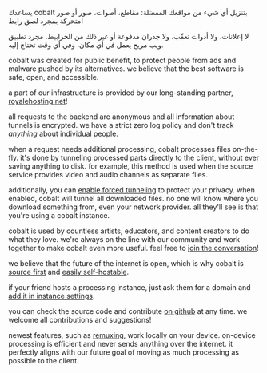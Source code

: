 <script lang="ts">
    import { t } from "$lib/i18n/translations";
    import { partners, contacts, docs } from "$lib/env";

    import SectionHeading from "$components/misc/SectionHeading.svelte";
</script>

<section id="summary">
<SectionHeading
    title={$t("about.heading.summary")}
    sectionId="summary"
/>

يساعدك cobalt بتنزيل أي شيء من مواقعك المفضلة: مقاطع، أصوات، صور أو صور متحركة
بمجرد لصق رابط!

لا إعلانات، ولا أدوات تعقّب، ولا جدران مدفوعة أو غير ذلك من الخرابيط. مجرد تطبيق
ويب مريح يعمل في أي مكان، وفي أي وقت تحتاج إليه.
</section>

<section id="motivation">
<SectionHeading
    title={$t("about.heading.motivation")}
    sectionId="motivation"
/>

cobalt was created for public benefit, to protect people from ads and malware
pushed by its alternatives. we believe that the best software is safe, open, and
accessible.

a part of our infrastructure is provided by our long-standing partner,
[royalehosting.net]({partners.royalehosting})!
</section>

<section id="privacy">
<SectionHeading
    title={$t("about.heading.privacy")}
    sectionId="privacy"
/>

all requests to the backend are anonymous and all information about tunnels is
encrypted. we have a strict zero log policy and don't track *anything* about
individual people.

when a request needs additional processing, cobalt processes files on-the-fly.
it's done by tunneling processed parts directly to the client, without ever
saving anything to disk. for example, this method is used when the source
service provides video and audio channels as separate files.

additionally, you can [enable forced tunneling](/settings/privacy#tunnel) to
protect your privacy. when enabled, cobalt will tunnel all downloaded files. no
one will know where you download something from, even your network provider. all
they'll see is that you're using a cobalt instance.
</section>

<section id="community">
<SectionHeading
    title={$t("about.heading.community")}
    sectionId="community"
/>

cobalt is used by countless artists, educators, and content creators to do what
they love. we're always on the line with our community and work together to make
cobalt even more useful. feel free to [join the conversation](/about/community)!

we believe that the future of the internet is open, which is why cobalt is
[source first](https://sourcefirst.com/) and [easily
self-hostable]({docs.instanceHosting}).

if your friend hosts a processing instance, just ask them for a domain and [add
it in instance settings](/settings/instances#community).

you can check the source code and contribute [on github]({contacts.github}) at
any time. we welcome all contributions and suggestions!
</section>

<section id="local">
<SectionHeading
    title={$t("about.heading.local")}
    sectionId="local"
/>

newest features, such as [remuxing](/remux), work locally on your device.
on-device processing is efficient and never sends anything over the internet. it
perfectly aligns with our future goal of moving as much processing as possible
to the client.
</section>
